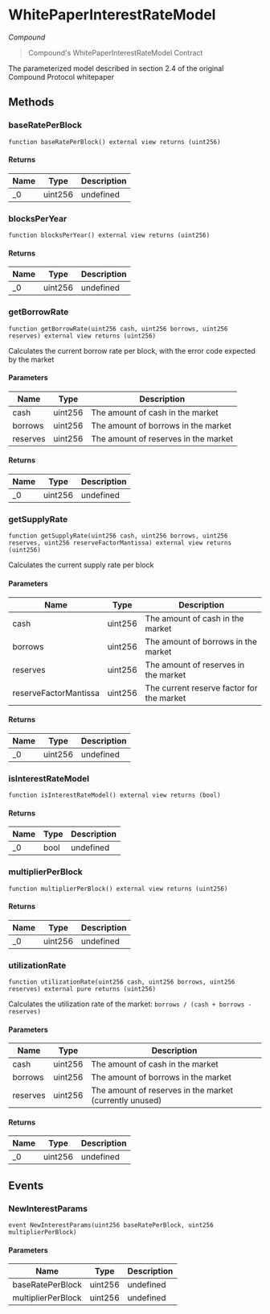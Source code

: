 # WhitePaperInterestRateModel

*Compound*

> Compound&#39;s WhitePaperInterestRateModel Contract

The parameterized model described in section 2.4 of the original Compound Protocol whitepaper



## Methods

### baseRatePerBlock

```solidity
function baseRatePerBlock() external view returns (uint256)
```






#### Returns

| Name | Type | Description |
|---|---|---|
| _0 | uint256 | undefined |

### blocksPerYear

```solidity
function blocksPerYear() external view returns (uint256)
```






#### Returns

| Name | Type | Description |
|---|---|---|
| _0 | uint256 | undefined |

### getBorrowRate

```solidity
function getBorrowRate(uint256 cash, uint256 borrows, uint256 reserves) external view returns (uint256)
```

Calculates the current borrow rate per block, with the error code expected by the market



#### Parameters

| Name | Type | Description |
|---|---|---|
| cash | uint256 | The amount of cash in the market |
| borrows | uint256 | The amount of borrows in the market |
| reserves | uint256 | The amount of reserves in the market |

#### Returns

| Name | Type | Description |
|---|---|---|
| _0 | uint256 | undefined |

### getSupplyRate

```solidity
function getSupplyRate(uint256 cash, uint256 borrows, uint256 reserves, uint256 reserveFactorMantissa) external view returns (uint256)
```

Calculates the current supply rate per block



#### Parameters

| Name | Type | Description |
|---|---|---|
| cash | uint256 | The amount of cash in the market |
| borrows | uint256 | The amount of borrows in the market |
| reserves | uint256 | The amount of reserves in the market |
| reserveFactorMantissa | uint256 | The current reserve factor for the market |

#### Returns

| Name | Type | Description |
|---|---|---|
| _0 | uint256 | undefined |

### isInterestRateModel

```solidity
function isInterestRateModel() external view returns (bool)
```






#### Returns

| Name | Type | Description |
|---|---|---|
| _0 | bool | undefined |

### multiplierPerBlock

```solidity
function multiplierPerBlock() external view returns (uint256)
```






#### Returns

| Name | Type | Description |
|---|---|---|
| _0 | uint256 | undefined |

### utilizationRate

```solidity
function utilizationRate(uint256 cash, uint256 borrows, uint256 reserves) external pure returns (uint256)
```

Calculates the utilization rate of the market: `borrows / (cash + borrows - reserves)`



#### Parameters

| Name | Type | Description |
|---|---|---|
| cash | uint256 | The amount of cash in the market |
| borrows | uint256 | The amount of borrows in the market |
| reserves | uint256 | The amount of reserves in the market (currently unused) |

#### Returns

| Name | Type | Description |
|---|---|---|
| _0 | uint256 | undefined |



## Events

### NewInterestParams

```solidity
event NewInterestParams(uint256 baseRatePerBlock, uint256 multiplierPerBlock)
```





#### Parameters

| Name | Type | Description |
|---|---|---|
| baseRatePerBlock  | uint256 | undefined |
| multiplierPerBlock  | uint256 | undefined |



